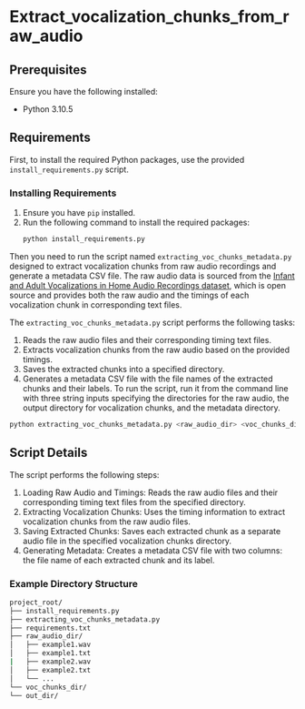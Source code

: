 
# Extract_vocalization_chunks_from_raw_audio

## Prerequisites

Ensure you have the following installed:
- Python 3.10.5

## Requirements

First, to install the required Python packages, use the provided `install_requirements.py` script.

### Installing Requirements

1. Ensure you have `pip` installed.
2. Run the following command to install the required packages:
   ```sh
   python install_requirements.py
   ```
Then you need to run the script named `extracting_voc_chunks_metadata.py` designed to extract vocalization chunks from raw audio recordings and generate a metadata CSV file. The raw audio data is sourced from the [Infant and Adult Vocalizations in Home Audio Recordings dataset](https://figshare.com/articles/dataset/Infant_and_adult_vocalizations_in_home_audio_recordings/6108392), which is open source and provides both the raw audio and the timings of each vocalization chunk in corresponding text files.

The `extracting_voc_chunks_metadata.py` script performs the following tasks:
1. Reads the raw audio files and their corresponding timing text files.
2. Extracts vocalization chunks from the raw audio based on the provided timings.
3. Saves the extracted chunks into a specified directory.
4. Generates a metadata CSV file with the file names of the extracted chunks and their labels.
To run the script, run it from the command line with three string inputs specifying the directories for the raw audio, the output directory for vocalization chunks, and the metadata directory.

```sh
python extracting_voc_chunks_metadata.py <raw_audio_dir> <voc_chunks_dir> <metadata_dir>
```
## Script Details
The script performs the following steps:

1. Loading Raw Audio and Timings: Reads the raw audio files and their corresponding timing text files from the specified directory.
2. Extracting Vocalization Chunks: Uses the timing information to extract vocalization chunks from the raw audio files.
3. Saving Extracted Chunks: Saves each extracted chunk as a separate audio file in the specified vocalization chunks directory.
4. Generating Metadata: Creates a metadata CSV file with two columns: the file name of each extracted chunk and its label.

### Example Directory Structure
```sh
project_root/
├── install_requirements.py
├── extracting_voc_chunks_metadata.py
├── requirements.txt
├── raw_audio_dir/
│   ├── example1.wav
│   ├── example1.txt
|   ├── example2.wav
│   ├── example2.txt
│   └── ...
└── voc_chunks_dir/
└── out_dir/

